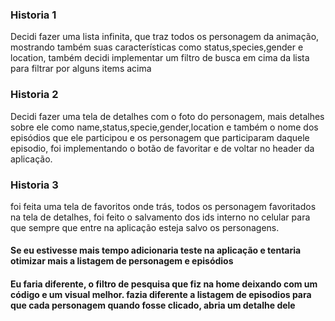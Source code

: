 <h3>Historia 1</h3>
<span>Decidi fazer uma lista infinita, que traz todos os personagem da animação, mostrando também suas características como status,species,gender e location, também decidi implementar um filtro de busca em cima da lista para filtrar por alguns items acima</span>

<h3>Historia 2</h3>

<span>
  Decidi fazer uma tela de detalhes com o foto do personagem, mais detalhes sobre ele como name,status,specie,gender,location e também o nome dos episódios que ele participou e os personagem que participaram daquele episodio, foi implementando o botão de favoritar e de voltar no header da aplicação.
</span>


<h3>Historia 3 </h3>

<span>
  foi feita uma tela de favoritos onde trás, todos os personagem favoritados na tela de detalhes, foi feito o salvamento dos ids interno no celular para que sempre que entre na aplicação esteja salvo os personagens.
</span>

<h4>
   Se eu estivesse mais tempo adicionaria teste na aplicação e tentaria otimizar mais a listagem de personagem e episódios
</h4>


<h4>
  Eu faria diferente, o filtro de pesquisa que fiz na home deixando com um código e um visual melhor.
  fazia diferente a listagem de episodios para que cada personagem quando fosse clicado, abria um detalhe dele
</h4> 